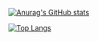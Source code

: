 [![Anurag's GitHub stats](https://github-readme-stats.vercel.app/api?username=pkulev&show_icons=true&count_private=true&include_all_commits=true)](https://github.com/anuraghazra/github-readme-stats)

[![Top Langs](https://github-readme-stats.vercel.app/api/top-langs/?username=pkulev&langs_count=8&hide=assembly&layout=compact)](https://github.com/anuraghazra/github-readme-stats)

